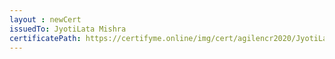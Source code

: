 ```yaml
--- 
layout : newCert 
issuedTo: JyotiLata Mishra 
certificatePath: https://certifyme.online/img/cert/agilencr2020/JyotiLataMishra_d6d83.png
--- 
```

